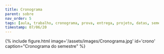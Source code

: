 ```yaml
---
title: Cronograma
parent: sobre
nav_order: 5
tags: [aula, trabalho, cronograma, prova, entrega, projeto, datas, semestre]
timestamp: 07/06/20
---
```


<div class="w-100">
{% include figure.html image='/assets/images/Cronograma.jpg' id='crono' caption="Cronograma do semestre" %}
</div>

